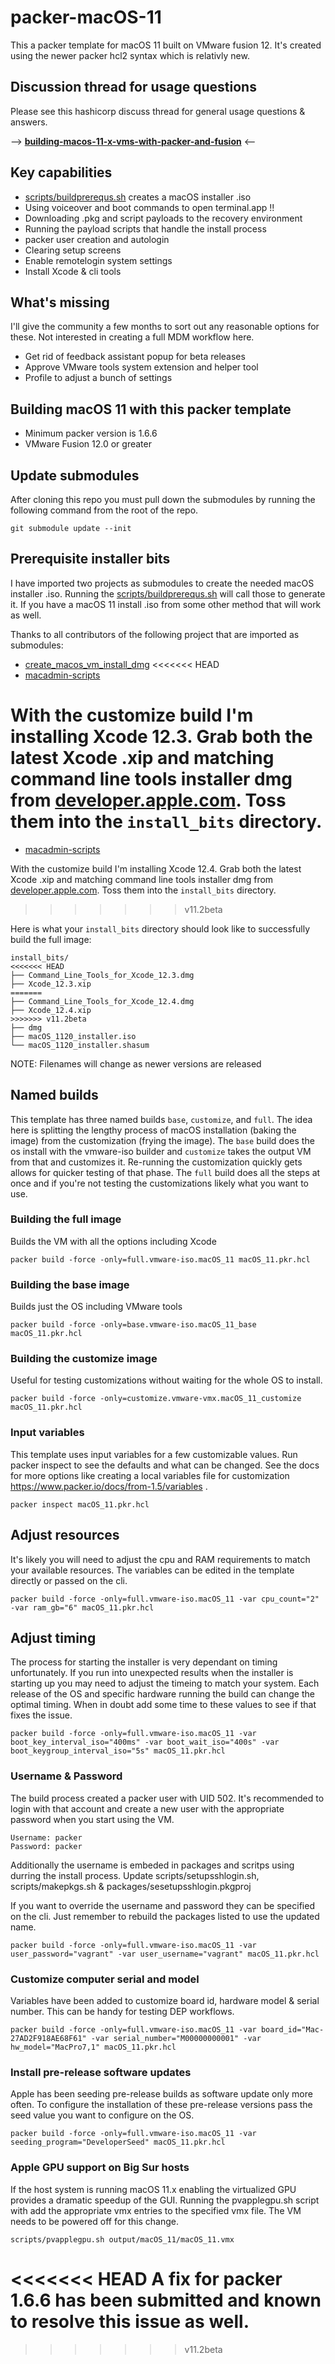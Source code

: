 # packer-macOS-11

This a packer template for macOS 11 built on VMware fusion 12. It's created using the newer packer hcl2 syntax which is relativly new. 

## Discussion thread for usage questions
Please see this hashicorp discuss thread for general usage questions & answers.

--> [**building-macos-11-x-vms-with-packer-and-fusion**](https://discuss.hashicorp.com/t/building-macos-11-x-vms-with-packer-and-fusion/) <--

## Key capabilities
* [scripts/buildprerequs.sh](buildprerequs.sh) creates a macOS installer .iso
* Using voiceover and boot commands to open terminal.app !!
* Downloading .pkg and script payloads to the recovery environment 
* Running the payload scripts that handle the install process
* packer user creation and autologin
* Clearing setup screens
* Enable remotelogin system settings
* Install Xcode & cli tools

## What's missing
I'll give the community a few months to sort out any reasonable options for these. Not interested in creating a full MDM workflow here.
* Get rid of feedback assistant popup for beta releases
* Approve VMware tools system extension and helper tool
* Profile to adjust a bunch of settings

## Building macOS 11 with this packer template
* Minimum packer version is 1.6.6
* VMware Fusion 12.0 or greater

## Update submodules
After cloning this repo you must pull down the submodules by running the following command from the root of the repo.

    git submodule update --init

## Prerequisite installer bits
I have imported two projects as submodules to create the needed macOS installer .iso. Running the [scripts/buildprerequs.sh](buildprerequs.sh) will call those to generate it. If you have a macOS 11 install .iso from some other method that will work as well. 

Thanks to all contributors of the following project that are imported as submodules:

* [create_macos_vm_install_dmg](https://github.com/rtrouton/create_macos_vm_install_dmg)
<<<<<<< HEAD
* [macadmin-scripts](https://github.com/munki/macadmin-scripts)

With the customize build I'm installing Xcode 12.3. Grab both the latest Xcode .xip and matching command line tools installer dmg from [developer.apple.com](https://developer.apple.com). Toss them into the `install_bits` directory. 
=======
* [macadmin-scripts](https://github.com/grahampugh/macadmin-scripts)

With the customize build I'm installing Xcode 12.4. Grab both the latest Xcode .xip and matching command line tools installer dmg from [developer.apple.com](https://developer.apple.com). Toss them into the `install_bits` directory. 
>>>>>>> v11.2beta

Here is what your `install_bits` directory should look like to successfully build the full image:
```
install_bits/
<<<<<<< HEAD
├── Command_Line_Tools_for_Xcode_12.3.dmg
├── Xcode_12.3.xip
=======
├── Command_Line_Tools_for_Xcode_12.4.dmg
├── Xcode_12.4.xip
>>>>>>> v11.2beta
├── dmg
├── macOS_1120_installer.iso
└── macOS_1120_installer.shasum
```
NOTE: Filenames will change as newer versions are released

## Named builds
This template has three named builds `base`, `customize`, and `full`. The idea here is splitting the lengthy process of macOS installation (baking the image) from the customization (frying the image). The `base` build does the os install with the vmware-iso builder and `customize` takes the output VM from that and customizes it. Re-running the customization quickly gets allows for quicker testing of that phase. The `full` build does all the steps at once and if you're not testing the customizations likely what you want to use. 

### Building the full image 
Builds the VM with all the options including Xcode

    packer build -force -only=full.vmware-iso.macOS_11 macOS_11.pkr.hcl

### Building the base image
Builds just the OS including VMware tools

    packer build -force -only=base.vmware-iso.macOS_11_base macOS_11.pkr.hcl

### Building the customize image
Useful for testing customizations without waiting for the whole OS to install.

    packer build -force -only=customize.vmware-vmx.macOS_11_customize macOS_11.pkr.hcl

### Input variables
This template uses input variables for a few customizable values. Run packer inspect to see the defaults and what can be changed. See the docs for more options like creating a local variables file for customization https://www.packer.io/docs/from-1.5/variables .

    packer inspect macOS_11.pkr.hcl

## Adjust resources
It's likely you will need to adjust the cpu and RAM requirements to match your available resources. The variables can be edited in the template directly or passed on the cli. 

    packer build -force -only=full.vmware-iso.macOS_11 -var cpu_count="2" -var ram_gb="6" macOS_11.pkr.hcl

## Adjust timing
The process for starting the installer is very dependant on timing unfortunately. If you run into unexpected results when the installer is starting up you may need to adjust the timeing to match your system. Each release of the OS and specific hardware running the build can change the optimal timing. When in doubt add some time to these values to see if that fixes the issue. 

    packer build -force -only=full.vmware-iso.macOS_11 -var boot_key_interval_iso="400ms" -var boot_wait_iso="400s" -var boot_keygroup_interval_iso="5s" macOS_11.pkr.hcl

### Username & Password
The build process created a packer user with UID 502. It's recommended to login with that account and create a new user with the appropriate password when you start using the VM. 

    Username: packer
    Password: packer

Additionally the username is embeded in packages and scritps using durring the install process. Update scripts/setupsshlogin.sh, scripts/makepkgs.sh & packages/sesetupsshlogin.pkgproj

If you want to override the username and password they can be specified on the cli. Just remember to rebuild the packages listed to use the updated name.

    packer build -force -only=full.vmware-iso.macOS_11 -var user_password="vagrant" -var user_username="vagrant" macOS_11.pkr.hcl

### Customize computer serial and model
Variables have been added to customize board id, hardware model & serial number. This can be handy for testing DEP workflows.

    packer build -force -only=full.vmware-iso.macOS_11 -var board_id="Mac-27AD2F918AE68F61" -var serial_number="M00000000001" -var hw_model="MacPro7,1" macOS_11.pkr.hcl

### Install pre-release software updates
Apple has been seeding pre-release builds as software update only more often. To configure the installation of these pre-release versions pass the seed value you want to configure on the OS.

    packer build -force -only=full.vmware-iso.macOS_11 -var seeding_program="DeveloperSeed" macOS_11.pkr.hcl

### Apple GPU support on Big Sur hosts
If the host system is running macOS 11.x enabling the virtualized GPU provides a dramatic speedup of the GUI. Running the pvapplegpu.sh script with add the appropriate vmx entries to the specified vmx file. The VM needs to be powered off for this change. 

    scripts/pvapplegpu.sh output/macOS_11/macOS_11.vmx

<<<<<<< HEAD
A fix for packer 1.6.6 has been submitted and known to resolve this issue as well.
=======
>>>>>>> v11.2beta
